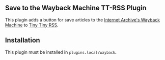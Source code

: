 ## Save to the Wayback Machine TT-RSS Plugin

This plugin adds a button for save articles to the [Internet Archive's Wayback Machine](https://web.archive.org/) to [Tiny Tiny RSS](https://tt-rss.org/).

## Installation

This plugin must be installed in `plugins.local/wayback`.